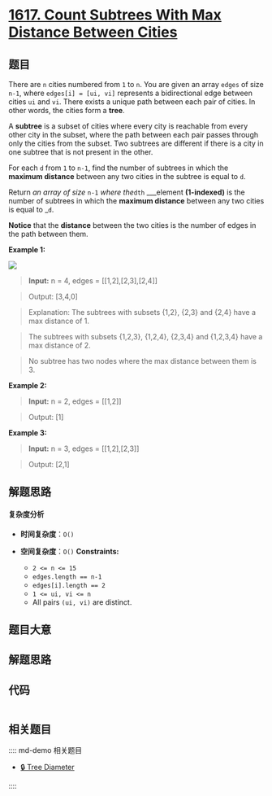 # [1617. Count Subtrees With Max Distance Between Cities](https://leetcode.com/problems/count-subtrees-with-max-distance-between-cities/)

## 题目

There are `n` cities numbered from `1` to `n`. You are given an array `edges`
of size `n-1`, where `edges[i] = [ui, vi]` represents a bidirectional edge
between cities `ui` and `vi`. There exists a unique path between each pair of
cities. In other words, the cities form a **tree**.

A **subtree** is a subset of cities where every city is reachable from every
other city in the subset, where the path between each pair passes through only
the cities from the subset. Two subtrees are different if there is a city in
one subtree that is not present in the other.

For each `d` from `1` to `n-1`, find the number of subtrees in which the
**maximum distance** between any two cities in the subtree is equal to `d`.

Return _an array of size_ `n-1` _where the_`dth` _\_\_element **(1-indexed)** is
the number of subtrees in which the **maximum distance** between any two
cities is equal to _`d`.

**Notice** that the **distance** between the two cities is the number of
edges in the path between them.

**Example 1:**

**![](https://assets.leetcode.com/uploads/2020/09/21/p1.png)**

>

> **Input:** n = 4, edges = [[1,2],[2,3],[2,4]]

> Output: [3,4,0]

> Explanation: The subtrees with subsets {1,2}, {2,3} and {2,4} have a max distance of 1.

> The subtrees with subsets {1,2,3}, {1,2,4}, {2,3,4} and {1,2,3,4} have a max distance of 2.

> No subtree has two nodes where the max distance between them is 3.

**Example 2:**

>

> **Input:** n = 2, edges = [[1,2]]

> Output: [1]

**Example 3:**

>

> **Input:** n = 3, edges = [[1,2],[2,3]]

> Output: [2,1]

## 解题思路

#### 复杂度分析

- **时间复杂度**：`O()`
- **空间复杂度**：`O()`
  **Constraints:**

  - `2 <= n <= 15`
  - `edges.length == n-1`
  - `edges[i].length == 2`
  - `1 <= ui, vi <= n`
  - All pairs `(ui, vi)` are distinct.

## 题目大意

## 解题思路

## 代码

```javascript

```

## 相关题目

:::: md-demo 相关题目

- [🔒 Tree Diameter](https://leetcode.com/problems/tree-diameter)

::::
